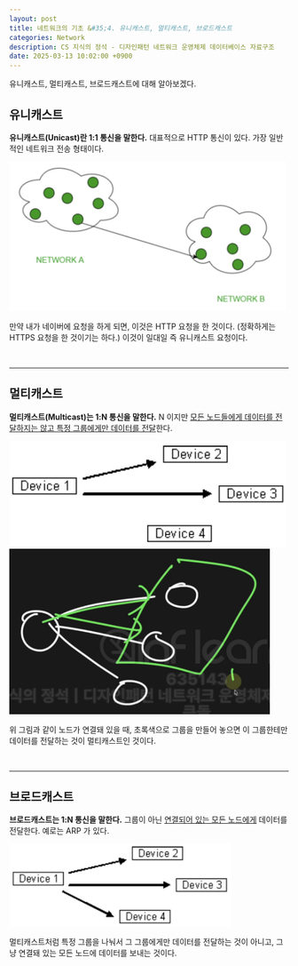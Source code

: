 ```yaml
---
layout: post
title: 네트워크의 기초 &#35;4. 유니캐스트, 멀티캐스트, 브로드캐스트
categories: Network
description: CS 지식의 정석 - 디자인패턴 네트워크 운영체제 데이터베이스 자료구조
date: 2025-03-13 10:02:00 +0900
---
```

유니캐스트, 멀티캐스트, 브로드캐스트에 대해 알아보겠다.

## 유니캐스트

<b>유니캐스트(Unicast)란 1:1 통신을 말한다.</b> 대표적으로 HTTP 통신이 있다. 가장 일반적인 네트워크 전송 형태이다.

<img src="/assets/img/captures/88469b90-f708-47a2-b5a3-ac50fe381a25.jpg" width="500px" />

만약 내가 네이버에 요청을 하게 되면, 이것은 HTTP 요청을 한 것이다. (정확하게는 HTTPS 요청을 한 것이기는 하다.) 이것이 일대일 즉 유니캐스트 요청이다.

<br>
<hr>

## 멀티캐스트

<b>멀티캐스트(Multicast)는 1:N 통신을 말한다.</b> N 이지만 <u>모든 노드들에게 데이터를 전달하지는 않고 특정 그룹에게만 데이터를 전달</u>한다.

<img src="/assets/img/captures/52ea29ae-4534-477a-b3f0-268815fa8aa5.jpg" width="500px" />

<img src="/assets/img/captures/d41499d5-a46a-4b26-ade2-769071ec683c.jpg" width="470px" />

위 그림과 같이 노드가 연결돼 있을 때, 초록색으로 그룹을 만들어 놓으면 이 그룹한테만 데이터를 전달하는 것이 멀티캐스트인 것이다.

<br>
<hr>

## 브로드캐스트

<b>브로드캐스트는 1:N 통신을 말한다.</b> 그룹이 아닌 <u>연결되어 있는 모든 노드에게</u> 데이터를 전달한다. 예로는 ARP 가 있다.

<img src="/assets/img/captures/6fdc8174-ba54-4147-9f97-62fe2fff4aa9.jpg" width="400px" />

멀티캐스트처럼 특정 그룹을 나눠서 그 그룹에게만 데이터를 전달하는 것이 아니고, 그냥 연결돼 있는 모든 노드에 데이터를 보내는 것이다.